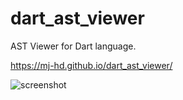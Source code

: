 # dart_ast_viewer

AST Viewer for Dart language.

https://mj-hd.github.io/dart_ast_viewer/

![screenshot](https://user-images.githubusercontent.com/6854255/178127758-5a70d953-3c60-40d8-97dd-1a63721994b8.png)
